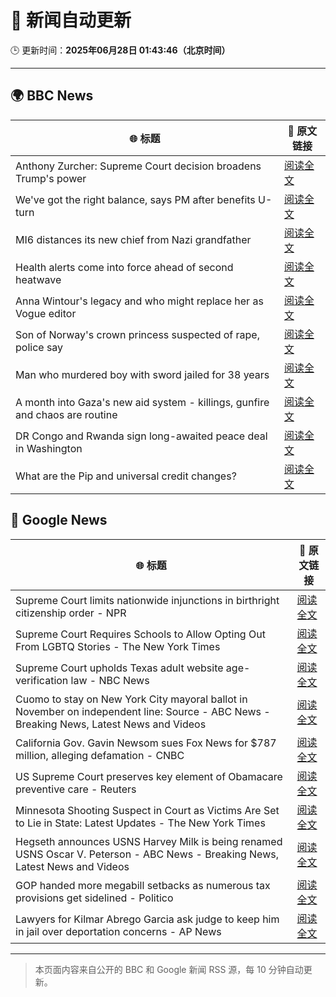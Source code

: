 # 🧠 新闻自动更新

🕒 更新时间：**2025年06月28日 01:43:46（北京时间）**

---

## 🌍 BBC News

| 🌐 标题 | 🔗 原文链接 |
|--------|-------------|
| Anthony Zurcher: Supreme Court decision broadens Trump's power | [阅读全文](https://www.bbc.com/news/articles/cj9velv7z4no) |
| We've got the right balance, says PM after benefits U-turn | [阅读全文](https://www.bbc.com/news/articles/cd78vyl3yvlo) |
| MI6 distances its new chief from Nazi grandfather | [阅读全文](https://www.bbc.com/news/articles/c0l406gpydgo) |
| Health alerts come into force ahead of second heatwave | [阅读全文](https://www.bbc.com/news/articles/cy4y8exrw0zo) |
| Anna Wintour's legacy and who might replace her as Vogue editor | [阅读全文](https://www.bbc.com/news/articles/c3envvyvqydo) |
| Son of Norway's crown princess suspected of rape, police say | [阅读全文](https://www.bbc.com/news/articles/cyvjqn2dg3eo) |
| Man who murdered boy with sword jailed for 38 years | [阅读全文](https://www.bbc.com/news/articles/cvg977nkl9xo) |
| A month into Gaza's new aid system - killings, gunfire and chaos are routine | [阅读全文](https://www.bbc.com/news/articles/cwygezz3gx7o) |
| DR Congo and Rwanda sign long-awaited peace deal in Washington | [阅读全文](https://www.bbc.com/news/articles/c1e0ggw7d43o) |
| What are the Pip and universal credit changes? | [阅读全文](https://www.bbc.com/news/articles/cj924xvzrr2o) |

## 📰 Google News

| 🌐 标题 | 🔗 原文链接 |
|--------|-------------|
| Supreme Court limits nationwide injunctions in birthright citizenship order - NPR | [阅读全文](https://news.google.com/rss/articles/CBMinAFBVV95cUxPdUEweG5GZ2FsUjFuR2RPb1o4MC1wU3hPQkxiNEJ3Y1ZRQlpBejctTTQ5ZlZyZlpIU3MzbTFWbjJtZnlPX2VhUVdiZmszRGhUSnlHcDR5SjBrQnRla0NLc2ZwUEwxbElFa2NiVEZESWE3WENURzRNR2xDcGQwcGZJRzFGdzdMM1h2UUEtcWpyY3pwS3JhUEFLX2FjU2Y?oc=5) |
| Supreme Court Requires Schools to Allow Opting Out From LGBTQ Stories - The New York Times | [阅读全文](https://news.google.com/rss/articles/CBMigwFBVV95cUxOSmJTcVJhekVGeDRwUTFza1RrRzUyakFNRGVTMWxUV2p1X0ptLU1wTXVwSFhNcDFZWE1XclBubXhHbnI2X0xFYVZocjk2TlVReTNFQ1g1ZHYwbXhOaWdWYnJ1X0VkLWpUYWFWWmlOQ2JqTm9ta2liNW1XSlhGcURNU2lBSQ?oc=5) |
| Supreme Court upholds Texas adult website age-verification law - NBC News | [阅读全文](https://news.google.com/rss/articles/CBMivAFBVV95cUxPeThhLWFJbmVXSWVzdnZyWE5zMEtpSHVULURzZTVsRmZOU05Rcmd5UWtaOFE2TE5vdnctaTlGTHNQdW4yYVRKSWFTc05GMFc1aFZFemlDZlVLVS1PQWZNdlBkeUtWc0pKWDVpUFRveUFsQ2J2WHMyM1B3NHNSWmprZHFKb01FT1Y4bDlaUVdTX2t0YjZvNkFQZzZDRFh6cUJYNy1kdmV6SXlBOTd0dXplMnZuaVcyTXgyM0RZTtIBVkFVX3lxTFBiVWJzSDlaN0NUeEdfYkZWNHBjUlpYVUl0QWZPdFFsWXN3UVg3czVOT1JnbEZjUVJ2OU84OWRibWxkSWRsRk1oYVR0X193TUdLYzJXUlhn?oc=5) |
| Cuomo to stay on New York City mayoral ballot in November on independent line: Source - ABC News - Breaking News, Latest News and Videos | [阅读全文](https://news.google.com/rss/articles/CBMioAFBVV95cUxOMU5BWlBtN012TEo5TjYtRFUwUWU3dWJyRzNEd1ZHQmhJbF96RkotbGtpQkJvQkJwbjMyaEJUaG5xQzdmamp2eVZmcU9rWFl0SjZsc3kxYi03b0trTkRLdnY3OGZ0NWRlcGVTWTJXdThaT1JGTWR1U09xOG9hNXdfb0pzRElEbUtlb0ZaaXozMHU4aHVXaTkxRWlwenZObDNh0gGmAUFVX3lxTFBydnJHWkNYeVdZeEl5ZE5HQWtwZlFhdWx6OTVYMkRCMmE4d0kxNWdMMEo3YVcxMkY4dnZDWTNmUFM0NXRmQ0JGWmtZakdvU2U4YWNFWHN1MU5VMWhtaUR6eE1FYTVWVWZkSlBaaVUxSlhkdk92TEdUcmFHanViX25LVi13OUkxemk5LTN3NGRaa3lFRm5pdVJHMDN0SXc5VDNPZ1BtQUE?oc=5) |
| California Gov. Gavin Newsom sues Fox News for $787 million, alleging defamation - CNBC | [阅读全文](https://news.google.com/rss/articles/CBMie0FVX3lxTE5tUkFEamtVOElRUURqSUpIR2llMDdhblp5cDJvYlAzZlplWnItczV4OFprUjFTRkFaZVZldFFNLWRPU29PdE1YeFV3a2Z5VEtMeG1aYldrempyVGgycEZRWTd4WDU2cGc3Rk55dFNvd0RYZkRNdXNxS0J6QdIBgAFBVV95cUxPMFk0YmFPUW5VYlZnRXFZWnJDQWMzSHJ5dVNPT1hjOWtQOGtVU0lfeXRRTTBLSHFDYmJtaFZyUW85bkY0RGszcGJPUWluSGI3NUljc2VNeUxRY3RhYUpFNWZkU2ZKVFRMTUhQTXpycXZEQVpXZDVkSUdXNi1KdFExcw?oc=5) |
| US Supreme Court preserves key element of Obamacare preventive care - Reuters | [阅读全文](https://news.google.com/rss/articles/CBMivAFBVV95cUxQd2o0amQ4ZE50S05GOGlnc3pnWjY1dm5KZ3BtRWFuaWhVbE1wdEFuRk05RFJSaWZDWVpUSG8zOFZXOTdCUEtrVzlRSE5Jb2RBSVlLbjFZbXlia3ozVFFIRXRkRUU5WmwxaEFJYUVUQWdfOFV3bzQxY1hoZE12SUxGZDR1UERyV0RvbHlJdE80SXlLdEI1V3BhbXV3ZVAyV2ZuZmFQQndYOUkwME5IbDlabU95QmRZdGl5YzlVSg?oc=5) |
| Minnesota Shooting Suspect in Court as Victims Are Set to Lie in State: Latest Updates - The New York Times | [阅读全文](https://news.google.com/rss/articles/CBMigwFBVV95cUxPcGpBX1lPNHNlZVRMN2xIbEIxaUhiN2xRdm01SlBsQV9VV2NYWjV4aERyRUFGSTBrTFR1NURISkZfakVsYV82RzRRbG1ZcC1VNDlWdU9Zb3J1LVd4M0FaazBvX2plYTVVRFE4dVpITDhjOG9jS2pzZUdCVUwxc001TVItZw?oc=5) |
| Hegseth announces USNS Harvey Milk is being renamed USNS Oscar V. Peterson - ABC News - Breaking News, Latest News and Videos | [阅读全文](https://news.google.com/rss/articles/CBMipwFBVV95cUxQNTRaNkZ2RFNQbDh3ejQ4V3pFR1o2QUhwTG1pQTItWmJTX1dvRkQwSmVvR2VwYVBJWmE4bWh6cjJtN3RSSXpnSXFRWUJJeEtkM0p0ZUhTQ2J2QjVRVVJod2dRMUgtbGxwbUhXWWVuakhhTC04QllPLUprV3RucWw5Y05XOFY0bXdfcEg2WVExRW9kUk9XTWlkTjZaN2VwS0V5a0FIbVBVSdIBrAFBVV95cUxQdW9HVlMtRW5uX0RGcG1QalI5QVVkLXMxQ1hILTVjUWhhaVVNLUN6S3F2UGVSaFB4ZWRfXzN0T0paSmNRX0lxSU1LTTRSNzBmUE1KT29QNENiQUVVeEpWZW1nRHpQNFJDZzFZWUZOMEttQkZvTXBUb3FteEdCSUl3ZUhrOEkxeVNoMk9jaEFiVzI3eUJwWWpHN1dfUk9aS1Bhc2NmcDJWbDFTMDFl?oc=5) |
| GOP handed more megabill setbacks as numerous tax provisions get sidelined - Politico | [阅读全文](https://news.google.com/rss/articles/CBMi2AFBVV95cUxNcXozd0c1bFhzZ2xkbHowQmZUbVJ0RjhUMTBmYy1WRXJPQkNPcjJSWGhIa05nZnB1RDV3RzlhVEEtNzQ2MFA0Ym9aSUt5bkN3SjRnOGhZN3cxWWd2Z0Z6bTMyemF3MnFXM1ZOa3pSNGFlTUJQSkZoVGowQjVFSlg0QWlfYzZtLXd1UHcwejBQRVoyQW1RQnNkNEFXTng4YmY2MF9GZ216WDJkRU5SUnByRHZ5aDB0WE5OZFpmWWhsbzRRS0JoMGZNV1dBNjAxTmk2dHVEWkhZZ20?oc=5) |
| Lawyers for Kilmar Abrego Garcia ask judge to keep him in jail over deportation concerns - AP News | [阅读全文](https://news.google.com/rss/articles/CBMitgFBVV95cUxQcURwMTc2ZTFjOU5STUpUZTZscGdBYnFzTzM5cDFlckJ5Vmx0VmJUMmhPMUVRNHJ6cmdrTVYwd2ZGcXF3eTd6dnktZlhuUUZfemRqRlJFVGtZd0lMdDJOYXVhX2t4blJnNzZ6SGFGRWNoUVhrUVJzNGlnZGgzYkxDWU1rbldocXF4VERHNGVTMEVvelZ5eFJqWXkxUXRqQndOUndkcU1mSEhYTUJLalhfczVjQUZEUQ?oc=5) |

---
> 本页面内容来自公开的 BBC 和 Google 新闻 RSS 源，每 10 分钟自动更新。